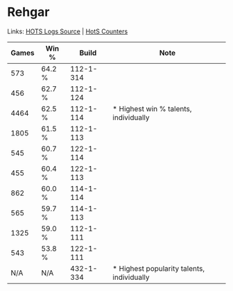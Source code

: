 # Rehgar

Links: [HOTS Logs Source](https://www.hotslogs.com/Sitewide/HeroDetails?Hero=Rehgar) | [HotS Counters](http://hotscounters.com/#/hero/Rehgar)

Games  | Win %  | Build     | Note
-----  | -----  | -----     | ----
573    | 64.2 % | 112-1-314 | 
456    | 62.7 % | 112-1-124 | 
4464   | 62.5 % | 112-1-114 | * Highest win % talents, individually
1805   | 61.5 % | 112-1-113 | 
545    | 60.7 % | 122-1-114 | 
455    | 60.4 % | 122-1-113 | 
862    | 60.0 % | 114-1-114 | 
565    | 59.7 % | 114-1-113 | 
1325   | 59.0 % | 112-1-111 | 
543    | 53.8 % | 122-1-111 | 
N/A    | N/A    | 432-1-334 | * Highest popularity talents, individually

